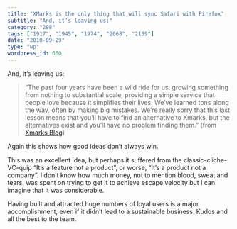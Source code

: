 ```yaml
---
title: "XMarks is the only thing that will sync Safari with Firefox"
subtitle: "And, it’s leaving us:"
category: "298"
tags: ["1917", "1945", "1974", "2068", "2139"]
date: "2010-09-29"
type: "wp"
wordpress_id: 660
---
```

And, it’s leaving us:
> “The past four years have been a wild ride for us: growing something from nothing to substantial scale, providing a simple service that people love because it simplifies their lives. We’ve learned tons along the way, often by making big mistakes. We’re really sorry that this last lesson means that you’ll have to find an alternative to Xmarks, but the alternatives exist and you’ll have no problem finding them.” (from [Xmarks Blog](http://blog.xmarks.com/?p=1886))

Again this shows how good ideas don’t always win. 

This was an excellent idea, but perhaps it suffered from the classic-cliche-VC-quip “It’s a feature not a product”, or worse, “It’s a product not a company”. I don’t know how much money, not to mention blood, sweat and tears, was spent on trying to get it to achieve escape velocity but I can imagine that it was considerable. 

Having built and attracted huge numbers of loyal users is a major accomplishment, even if it didn’t lead to a sustainable business. Kudos and all the best to the team.